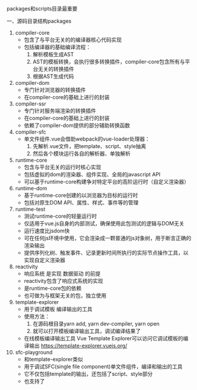 packages和scripts目录最重要

一、源码目录结构packages
1. compiler-core
    * 包含了与平台无关的的编译器核心代码实现
    * 包括编译器的基础编译流程：
        1. 解析模板生成AST
        2. AST的模板转换，会执行很多转换插件，compiler-core包含所有与平台无关的转换插件
        3. 根据AST生成代码
2. compiler-dom
    * 专门针对浏览器的转换插件
    * 在compiler-core的基础上进行的封装
3. compiler-ssr
    * 专门针对服务端渲染的转换插件
    * 在compiler-core的基础上进行的封装
    * 依赖了compiler-dom提供的部分辅助转换函数   
4. compiler-sfc
    * 单文件组件.vue会借助webpack的vue-loader处理器：
        1. 先解析.vue文件，把template、script、style抽离
        2. 然后各个模块运行各自的解析器、单独解析
5. runtime-core
    * 包含与平台无关的运行时核心实现
    * 包括虚拟的dom的渲染器、组件实现、全局的javascript API
    * 可以基于runtime-core构建争对特定平台的高阶运行时（自定义渲染器）
6. runtime-dom
    * 基于runtime-core创建的以浏览器为目标的运行时
    * 包括对原生DOM API、属性、样式、事件等的管理
7. runtime-test
    * 测试runtime-core的轻量运行时
    * 仅适用于vue.js自身的内部测试，确保使用此包测试的逻辑与DOM无关
    * 运行速度比jsdom快
    * 可在任何js环境中使用，它会渲染成一颗普通的js对象树，用于断言正确的渲染输出
    * 提供序列化树、触发事件、记录更新时间所执行的实际节点操作工具，以实现自定义渲染器
8. reactivity
    * 响应系统 是实现 数据驱动 的前提
    * reactivity包含了响应式系统的实现
    * 是runtime-core包的依赖
    * 也可做为与框架无关的包，独立使用
9. template-explorer
    * 用于调试模板 编译输出的工具
    * 使用方法：
        1. 在源码根目录yarn add, yarn dev-compiler, yarn open
        2. 就可以打开模板编译输出工具，调试编译结果了
    * 在线模板编译输出工具 Vue Template Explorer可以访问它调试模板的编译输出
      https://template-explorer.vuejs.org/
10. sfc-playground
    * 和template-explorer类似
    * 用于调试SFC(single file component)单文件组件，编译和输出的工具
    * 它不仅包括template的输出，还包括了script、style部分
    * 也支持了<script setup>语法糖
    * 在线版本Vue SFC Playground可以用来访问调试SFC的编译输出
      https://sfc.vuejs.org/
11. shared
    * 包含多个包共享的内部实用工具库
    * 在运行时、编译器包中使用，与环境无关
12. size-check
    * Vue.js内部使用的包
    * 用于检测tree-shaking后Vue.js的代码体积
13. server-render
    * 包含了服务端渲染的核心实现
    * 在实现服务端渲染时，所要使用的依赖包
14. vue
    * 虽然源码被拆成多个包，但在使用时还是单独导入单个包，该包就是vue这个目录构建产生的
    * vue时面向用户的完整构建，包括（运行时和带编译器的）版本
15. vue-compat
    * 是vue3的构建版本，提供可配置vue2兼容

二、 不同构建版本
* runtime/编译器版本
    1. 运行时版本runtime
        * 运行时动态编译template要使用Runtime+Compiler
        * Runtime-only（推荐）
            1. 借助webpack的vue-loader，可以离线构建时把.vue的template部分编译成render，
            2. 然后添加到组件对象中 
            3. 它更轻量、减小运行时动态编译模板的流程
    2. 带编译器版本

* CDN：
    1. global
        * 内联vue核心包，不依赖其他
        * 不带.runtime是全构建，带有编译器和运行时，支持运行时编译模板
        * 带.runtime是运行时模板，需要模板在项目的构建阶段进行预编译
        * 不带.prod是开发时版本，代码未被压缩
        * 带.prod是生产线版本，它会压缩代码，删除if(__DEV__) 
    2. esm-browser
        * 通过原生的esm导入<script type="model">
        * 只支持新版浏览器，不支持ie
    3. esm-bundler
        * 配合webpack、rollup和parcel打包工具一起使用
        * 更有利于tree-shaking
    4. cjs 
        * 服务端渲染
    
* 编译构建dist
    1. 收集编译目标
        * 确定packages目录下哪些包需要编译
        ```
        // scripts/utils.js
        const targets = (exports.targets = fs.readdirSync('packages').filter(f => {
            if (!fs.statSync(`packages/${f}`).isDirectory()) {
                return false
            }
            const pkg = require(`../packages/${f}/package.json`)
            if (pkg.private && !pkg.buildOptions) {
                return false
            }
            return true
        }))
        // 最终获取targets的值:['compiler-core','compiler-com','compiler-sfc',...]
        ```
    2. 并行编译
        * 为了提高效率，vue采用了并行编译
        * 每个包的编译是一个异步的过程
        * 他们之间没有依赖关系
        ```
        // scripts/build.js
        async function buildAll(targets) {
            await runParallel(require('os').cpus().length, targets, build)
        } 
        // 参数：最大并发数根据CPU最大核心数，source编译目标，单个编译函数
        async function runParallel(maxConcurrency, source, iteratorFn) {
            const ret = []
            const executing = []
            for (const item of source) {
                const p = Promise.resolve().then(() => iteratorFn(item, source)) // iteratorFn单个编译函数build
                ret.push(p) 
                if (maxConcurrency <= source.length) { 
                    const e = p.then(() => executing.splice(executing.indexOf(e), 1))
                    executing.push(e)
                    // 正在执行的任务数 超过最大并发数
                    if (executing.length >= maxConcurrency) {
                        // 等待优先完成的任务
                        await Promise.race(executing)
                    }
                }
            }
            return Promise.all(ret)
        }
        ```
    3. 单个编译
        * 真正执行单个包编译的是build函数
        ```
        // scripts/build.js
        sync function build(target) {
            const pkgDir = path.resolve(`packages/${target}`)
            const pkg = require(`${pkgDir}/package.json`)

            // if this is a full build (no specific targets), ignore private packages
            // 只编译公共包
            if ((isRelease || !targets.length) && pkg.private) {
                return
            }

            // if building a specific format, do not remove dist.
            if (!formats) {
                await fs.remove(`${pkgDir}/dist`)
            }

            const env =
                (pkg.buildOptions && pkg.buildOptions.env) ||
                (devOnly ? 'development' : 'production')
            // 运行rollup命令，运行rollup打包工具
            await execa(
                'rollup',
                [
                '-c',
                '--environment',
                [
                    `COMMIT:${commit}`,
                    `NODE_ENV:${env}`,
                    `TARGET:${target}`,
                    formats ? `FORMATS:${formats}` : ``,
                    buildTypes ? `TYPES:true` : ``,
                    prodOnly ? `PROD_ONLY:true` : ``,
                    sourceMap ? `SOURCE_MAP:true` : ``
                ]
                    .filter(Boolean)
                    .join(',')
                ],
                { stdio: 'inherit' }
            )
        ```
    4. rollup配置
        * rollup.config.js
        * input输入 output输出 external排除
        * 插件：ts插件（转js）、replace插件（__DEV__）、terser插件（压缩）
